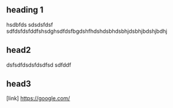 heading 1
---
hsdbfds
sdsdsfdsf
sdfdsfdsfddfshsdghsdfdsfbgdshfhdshdsbhdsbhjdsbhjbdshjbdhj

head2 
---
dsfsdfdsdsfdsdfsd
sdfddf

head3
---
[link]  https://google.com/

